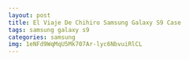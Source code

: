 ```yaml
---
layout: post
title: El Viaje De Chihiro Samsung Galaxy S9 Case
tags: samsung galaxy s9
categories: samsung
img: 1eNFd9WqMqU5Mk707Ar-lyc6NbvuiRlCL
---
```

